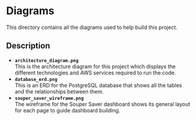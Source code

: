 # Diagrams
This directory contains all the diagrams used to help build this project.

## Description
- **`architecture_diagram.png`**  
This is the architecture diagram for this project which displays the different technologies 
and AWS services required to run the code.
- **`database_erd.png`**  
This is an ERD for the PostgreSQL database that shows all the tables and the relationships between them.
- **`souper_saver_wireframe.png`**  
The wireframe for the Souper Saver dashboard shows its general layout for each page to guide dashboard building.